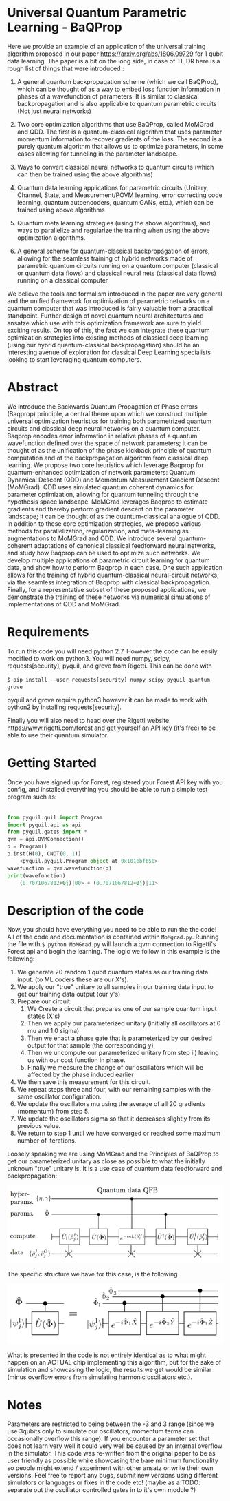 # Universal Quantum Parametric Learning - BaQProp
Here we provide an example of an application of the universal training algorithm proposed in our paper https://arxiv.org/abs/1806.09729 for 1 qubit data learning. The paper is a bit on the long side, in case of TL;DR here is a rough list of things that were introduced :

1. A general quantum backpropagation scheme (which we call BaQProp), which can be thought of as a way to embed loss function information in phases of a wavefunction of parameters. It is similar to classical backpropagation and is also applicable to quantum parametric circuits (Not just neural networks)

2. Two core optimization algorithms that use BaQProp, called MoMGrad and QDD. The first is a quantum-classical algorithm that uses parameter momentum information to recover gradients of the loss. The second is a purely quantum algorithm that allows us to optimize parameters, in some cases allowing for tunneling in the parameter landscape.

3. Ways to convert classical neural networks to quantum circuits (which can then be trained using the above algorithms)

4. Quantum data learning applications for parametric circuits (Unitary, Channel, State, and Measurement/POVM learning, error correcting code learning, quantum autoencoders, quantum GANs, etc.), which can be trained using above algorithms

5. Quantum meta learning strategies (using the above algorithms), and ways to parallelize and regularize the training when using the above optimization algorithms.

6. A general scheme for quantum-classical backpropagation of errors, allowing for the seamless training of hybrid networks made of parametric quantum circuits running on a quantum computer (classical or quantum data flows) and classical neural nets (classical data flows) running on a classical computer

We believe the tools and formalism introduced in the paper are very general and the unified framework for optimization of parametric networks on a quantum computer that was introduced is fairly valuable from a practical standpoint. Further design of novel quantum neural architectures and ansatze which use with this optimization framework are sure to yield exciting results. On top of this, the fact we can integrate these quantum optimization strategies into existing methods of classical deep learning (using our hybrid quantum-classical backpropagation) should be an interesting avenue of exploration for classical Deep Learning specialists looking to start leveraging quantum computers.

# Abstract
We introduce the Backwards Quantum Propagation of Phase errors (Baqprop) principle, a central theme upon which we construct multiple universal optimization heuristics for training both parametrized quantum circuits and classical deep neural networks on a quantum computer. Baqprop encodes error information in relative phases of a quantum wavefunction defined over the space of network parameters; it can be thought of as the unification of the phase kickback principle of quantum computation and of the backpropagation algorithm from classical deep learning. We propose two core heuristics which leverage Baqprop for quantum-enhanced optimization of network parameters: Quantum Dynamical Descent (QDD) and Momentum Measurement Gradient Descent (MoMGrad). QDD uses simulated quantum coherent dynamics for parameter optimization, allowing for quantum tunneling through the hypothesis space landscape. MoMGrad leverages Baqprop to estimate gradients and thereby perform gradient descent on the parameter landscape; it can be thought of as the quantum-classical analogue of QDD. In addition to these core optimization strategies, we propose various methods for parallelization, regularization, and meta-learning as augmentations to MoMGrad and QDD. We introduce several quantum-coherent adaptations of canonical classical feedforward neural networks, and study how Baqprop can be used to optimize such networks. We develop multiple applications of parametric circuit learning for quantum data, and show how to perform Baqprop in each case. One such application allows for the training of hybrid quantum-classical neural-circuit networks, via the seamless integration of Baqprop with classical backpropagation. Finally, for a representative subset of these proposed applications, we demonstrate the training of these networks via numerical simulations of implementations of QDD and MoMGrad.

# Requirements
To run this code you will need python 2.7. However the code can be easily modified to work on python3. You will need numpy, scipy, requests[security], pyquil, and grove from Rigetti. This can be done with

  ```$ pip install --user requests[security] numpy scipy pyquil quantum-grove```
  
pyquil and grove require python3 however it can be made to work with python2 by installing requests[security].

Finally you will also need to head over the Rigetti website: https://www.rigetti.com/forest and get yourself an API key (it's free) to be able to use their quantum simulator.

# Getting Started

Once you have signed up for Forest, registered your Forest API key with you config, and installed everything you should be able to run a simple test program such as:

```python

from pyquil.quil import Program
import pyquil.api as api
from pyquil.gates import *
qvm = api.QVMConnection()
p = Program()
p.inst(H(0), CNOT(0, 1))
    <pyquil.pyquil.Program object at 0x101ebfb50>
wavefunction = qvm.wavefunction(p)
print(wavefunction)
    (0.7071067812+0j)|00> + (0.7071067812+0j)|11>
 ```

# Description of the code
Now, you should have everything you need to be able to run the the code! All of the code and documentation is contained within  ``` MoMgrad.py ```. Running the file with ```$ python MoMGrad.py``` will launch a qvm connection to Rigetti's Forest api and begin the learning. The logic we follow in this example is the following:

1. We generate 20 random 1 qubit quantum states as our training data input. (to ML coders these are our X's).
2. We apply our "true" unitary to all samples in our training data input to get our training data output (our y's)
3. Prepare our circuit:
   1. We Create a circuit that prepares one of our sample quantum input states (X's)
   2. Then we applly our parameterized unitary (initially all oscillators at 0 mu and 1.0 sigma)
   3. Then we enact a phase gate that is parameterized by our desired output for that sample (the corresponding y)
   4. Then we uncompute our parameterized unitary from step ii) leaving us with our cost function in phase.
   5. Finally we measure the change of our oscillators which will be affected by the phase induced earlier
4. We then save this measurement for this circuit.
5. We repeat steps three and four, with our remaining samples with the same oscillator configuration.
6. We update the oscillators mu using the average of all 20 gradients (momentum) from step 5.
7. We update the oscillators sigma so that it decreases slightly from its previous value.
8. We return to step 1 until we have converged or reached some maximum number of iterations.


Loosely speaking we are using MoMGrad and the Principles of BaQProp to get our parameterized unitary as close as possible to what the initially unknown "true" unitary is. It is a use case of quantum data feedforward and backpropagation:

![Alt text](diagram.png)

The specific structure we have for this case, is the following

![Alt text](1qb_diag.png)


What is presented in the code is not entirely identical as to what might happen on an ACTUAL chip implementing this algorithm, but for the sake of simulation and showcasing the logic, the results we get would be similar (minus overflow errors from simulating harmonic oscillators etc.).


# Notes
Parameters are restricted to being between the -3 and 3 range (since we use 3qubits only to simulate our oscillators, momentum terms can occasionally overflow this range). If you encounter a parameter set that does not learn very well it could very well be caused by an internal overflow in the simulator. This code was re-written from the original paper to be as user friendly as possible while showcasing the bare minimum functionality so people might extend / experiment with other ansatz or write their own versions. Feel free to report any bugs, submit new versions using different simulators or languages or fixes in the code etc! (maybe as a TODO: separate out the oscillator controlled gates in to it's own module ?)
